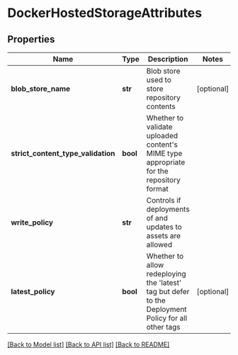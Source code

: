 # DockerHostedStorageAttributes

## Properties
Name | Type | Description | Notes
------------ | ------------- | ------------- | -------------
**blob_store_name** | **str** | Blob store used to store repository contents | [optional] 
**strict_content_type_validation** | **bool** | Whether to validate uploaded content&#x27;s MIME type appropriate for the repository format | 
**write_policy** | **str** | Controls if deployments of and updates to assets are allowed | 
**latest_policy** | **bool** | Whether to allow redeploying the &#x27;latest&#x27; tag but defer to the Deployment Policy for all other tags | [optional] 

[[Back to Model list]](../README.md#documentation-for-models) [[Back to API list]](../README.md#documentation-for-api-endpoints) [[Back to README]](../README.md)

